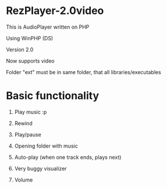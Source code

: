 # RezPlayer-2.0video
This is AudioPlayer written on PHP

Using WinPHP (DS)

Version 2.0

Now supports video

Folder "ext" must be in same folder, that all libraries/executables

# Basic functionality
1. Play music :p

2. Rewind

3. Play/pause

4. Opening folder with music

5. Auto-play (when one track ends, plays next)

6. Very buggy visualizer

7. Volume
